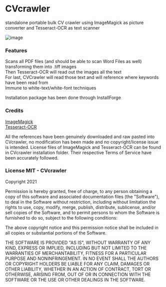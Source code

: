 # CVcrawler
standalone portable bulk CV crawler using ImageMagick as picture converter and Tesseract-OCR as text scanner <br/>

![image](https://user-images.githubusercontent.com/85739956/136701933-0792b8a0-7789-4ff9-8018-d7040b1aaaa7.png)

### Features
Scans all PDF files (and should be able to scan Word Files as well) transforming them into .tiff images <br/>
Then Tesseract-OCR will read out the images all the text <br/>
For last, CVCrawler will read those text and will reference where keywords have been read from <br/>
Immune to white-text/white-font techniques

Installation package has been done through InstallForge

### Credits
<a href="https://github.com/imagemagick/imagemagick">ImageMagick</a> <br/>
<a href="https://github.com/tesseract-ocr/tesseract">Tesseract-OCR</a> <br/>

All the references have been genuinely downloaded and raw pasted into CVcrawler, no modification has been made and no copyright/license issue is intended. License files of ImageMagick and Tesseract-OCR can be found in CVcrawler installation folder. Their respective Terms of Service have been accurately followed. <br/>

### License MIT - CVcrawler
Copyright 2021

Permission is hereby granted, free of charge, to any person obtaining a copy of this software and associated documentation files (the "Software"), to deal in the Software without restriction, including without limitation the rights to use, copy, modify, merge, publish, distribute, sublicense, and/or sell copies of the Software, and to permit persons to whom the Software is furnished to do so, subject to the following conditions:

The above copyright notice and this permission notice shall be included in all copies or substantial portions of the Software.

THE SOFTWARE IS PROVIDED "AS IS", WITHOUT WARRANTY OF ANY KIND, EXPRESS OR IMPLIED, INCLUDING BUT NOT LIMITED TO THE WARRANTIES OF MERCHANTABILITY, FITNESS FOR A PARTICULAR PURPOSE AND NONINFRINGEMENT. IN NO EVENT SHALL THE AUTHORS OR COPYRIGHT HOLDERS BE LIABLE FOR ANY CLAIM, DAMAGES OR OTHER LIABILITY, WHETHER IN AN ACTION OF CONTRACT, TORT OR OTHERWISE, ARISING FROM, OUT OF OR IN CONNECTION WITH THE SOFTWARE OR THE USE OR OTHER DEALINGS IN THE SOFTWARE.
